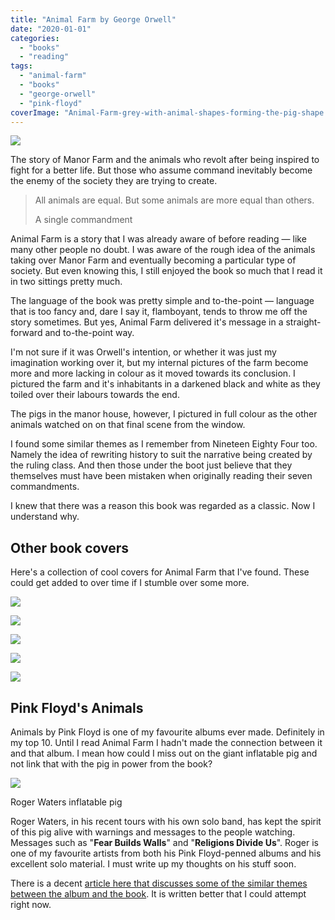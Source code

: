 ```yaml
---
title: "Animal Farm by George Orwell"
date: "2020-01-01"
categories: 
  - "books"
  - "reading"
tags: 
  - "animal-farm"
  - "books"
  - "george-orwell"
  - "pink-floyd"
coverImage: "Animal-Farm-grey-with-animal-shapes-forming-the-pig-shape.jpeg"
---
```


[![](images/Animal-Farm-grey-with-animal-shapes-forming-the-pig-shape.jpeg)](https://davidpeach.co.uk/wp-content/uploads/2023/05/Animal-Farm-grey-with-animal-shapes-forming-the-pig-shape.jpeg)

The story of Manor Farm and the animals who revolt after being inspired to fight for a better life. But those who assume command inevitably become the enemy of the society they are trying to create.

> All animals are equal. But some animals are more equal than others.
> 
> A single commandment

Animal Farm is a story that I was already aware of before reading — like many other people no doubt. I was aware of the rough idea of the animals taking over Manor Farm and eventually becoming a particular type of society. But even knowing this, I still enjoyed the book so much that I read it in two sittings pretty much.

The language of the book was pretty simple and to-the-point — language that is too fancy and, dare I say it, flamboyant, tends to throw me off the story sometimes. But yes, Animal Farm delivered it's message in a straight-forward and to-the-point way.

I'm not sure if it was Orwell's intention, or whether it was just my imagination working over it, but my internal pictures of the farm become more and more lacking in colour as it moved towards its conclusion. I pictured the farm and it's inhabitants in a darkened black and white as they toiled over their labours towards the end.

The pigs in the manor house, however, I pictured in full colour as the other animals watched on on that final scene from the window.

I found some similar themes as I remember from Nineteen Eighty Four too. Namely the idea of rewriting history to suit the narrative being created by the ruling class. And then those under the boot just believe that they themselves must have been mistaken when originally reading their seven commandments.

I knew that there was a reason this book was regarded as a classic. Now I understand why.

## Other book covers

Here's a collection of cool covers for Animal Farm that I've found. These could get added to over time if I stumble over some more.

![](images/Animal-Farm-penguin-cover.jpg)

[![](images/Animal-Farm-soviet-style.jpg)](https://davidpeach.co.uk/wp-content/uploads/2023/05/Animal-Farm-soviet-style.jpg)

[![](images/Animal-Farm-grey-with-animal-shapes-forming-the-pig-shape-1.jpeg)](https://davidpeach.co.uk/wp-content/uploads/2023/05/Animal-Farm-grey-with-animal-shapes-forming-the-pig-shape-1.jpeg)

[![](images/Animal-Farm-pink-with-fire.jpg)](https://davidpeach.co.uk/wp-content/uploads/2023/05/Animal-Farm-pink-with-fire.jpg)

[![](images/Animal-Farm-soviet-puppeteer.jpg)](https://davidpeach.co.uk/wp-content/uploads/2023/05/Animal-Farm-soviet-puppeteer.jpg)

## Pink Floyd's Animals

Animals by Pink Floyd is one of my favourite albums ever made. Definitely in my top 10. Until I read Animal Farm I hadn't made the connection between it and that album. I mean how could I miss out on the giant inflatable pig and not link that with the pig in power from the book?

[![](images/Roger-Waters-inflatable-pig.jpg)](https://davidpeach.co.uk/wp-content/uploads/2023/05/Roger-Waters-inflatable-pig.jpg)

Roger Waters inflatable pig

Roger Waters, in his recent tours with his own solo band, has kept the spirit of this pig alive with warnings and messages to the people watching. Messages such as "**Fear Builds Walls**" and "**Religions Divide Us**". Roger is one of my favourite artists from both his Pink Floyd-penned albums and his excellent solo material. I must write up my thoughts on his stuff soon.

There is a decent [article here that discusses some of the similar themes between the album and the book](http://www.openculture.com/2017/04/pink-floyd-adapts-orwells-animal-farm-into-its-1977-concept-album-animals.html). It is written better that I could attempt right now.
